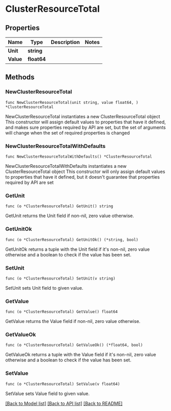 # ClusterResourceTotal

## Properties

Name | Type | Description | Notes
------------ | ------------- | ------------- | -------------
**Unit** | **string** |  | 
**Value** | **float64** |  | 

## Methods

### NewClusterResourceTotal

`func NewClusterResourceTotal(unit string, value float64, ) *ClusterResourceTotal`

NewClusterResourceTotal instantiates a new ClusterResourceTotal object
This constructor will assign default values to properties that have it defined,
and makes sure properties required by API are set, but the set of arguments
will change when the set of required properties is changed

### NewClusterResourceTotalWithDefaults

`func NewClusterResourceTotalWithDefaults() *ClusterResourceTotal`

NewClusterResourceTotalWithDefaults instantiates a new ClusterResourceTotal object
This constructor will only assign default values to properties that have it defined,
but it doesn't guarantee that properties required by API are set

### GetUnit

`func (o *ClusterResourceTotal) GetUnit() string`

GetUnit returns the Unit field if non-nil, zero value otherwise.

### GetUnitOk

`func (o *ClusterResourceTotal) GetUnitOk() (*string, bool)`

GetUnitOk returns a tuple with the Unit field if it's non-nil, zero value otherwise
and a boolean to check if the value has been set.

### SetUnit

`func (o *ClusterResourceTotal) SetUnit(v string)`

SetUnit sets Unit field to given value.


### GetValue

`func (o *ClusterResourceTotal) GetValue() float64`

GetValue returns the Value field if non-nil, zero value otherwise.

### GetValueOk

`func (o *ClusterResourceTotal) GetValueOk() (*float64, bool)`

GetValueOk returns a tuple with the Value field if it's non-nil, zero value otherwise
and a boolean to check if the value has been set.

### SetValue

`func (o *ClusterResourceTotal) SetValue(v float64)`

SetValue sets Value field to given value.



[[Back to Model list]](../README.md#documentation-for-models) [[Back to API list]](../README.md#documentation-for-api-endpoints) [[Back to README]](../README.md)


